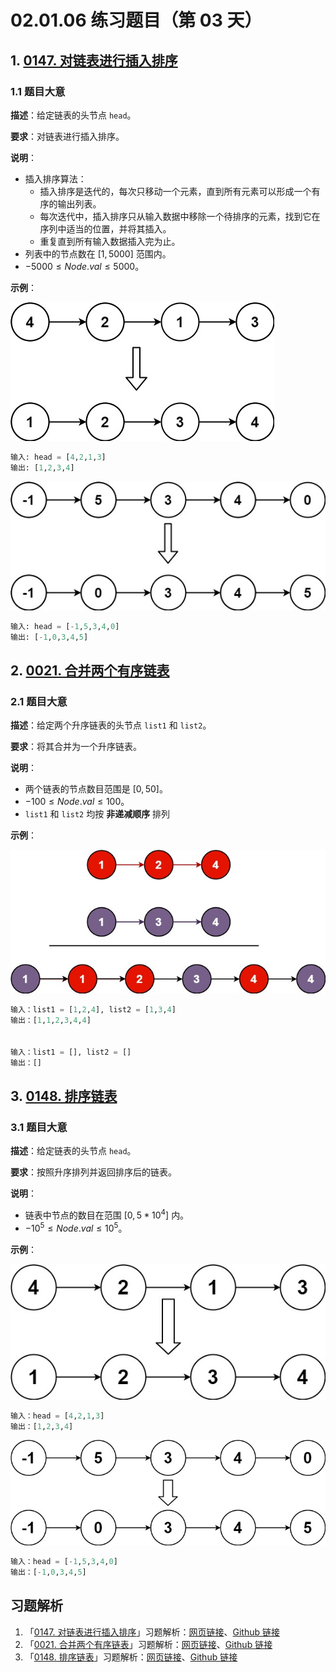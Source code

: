 # 02.01.06 练习题目（第 03 天）

## 1. [0147. 对链表进行插入排序](https://leetcode.cn/problems/insertion-sort-list/)

### 1.1 题目大意

**描述**：给定链表的头节点 `head`。

**要求**：对链表进行插入排序。

**说明**：

- 插入排序算法：
  - 插入排序是迭代的，每次只移动一个元素，直到所有元素可以形成一个有序的输出列表。
  - 每次迭代中，插入排序只从输入数据中移除一个待排序的元素，找到它在序列中适当的位置，并将其插入。
  - 重复直到所有输入数据插入完为止。
- 列表中的节点数在 $[1, 5000]$ 范围内。
- $-5000 \le Node.val \le 5000$。

**示例**：

![](../../images/20201024014701.jpg)

```python
输入: head = [4,2,1,3]
输出: [1,2,3,4]
```

![](../../images/20201024014702.jpg)

```python
输入: head = [-1,5,3,4,0]
输出: [-1,0,3,4,5]
```

## 2. [0021. 合并两个有序链表](https://leetcode.cn/problems/merge-two-sorted-lists/)

### 2.1 题目大意

**描述**：给定两个升序链表的头节点 `list1` 和 `list2`。

**要求**：将其合并为一个升序链表。

**说明**：

- 两个链表的节点数目范围是 $[0, 50]$。
- $-100 \le Node.val \le 100$。
- `list1` 和 `list2` 均按 **非递减顺序** 排列

**示例**：

![](../../images/20201024002101.jpg)

```python
输入：list1 = [1,2,4], list2 = [1,3,4]
输出：[1,1,2,3,4,4]


输入：list1 = [], list2 = []
输出：[]
```

## 3. [0148. 排序链表](https://leetcode.cn/problems/sort-list/)

### 3.1 题目大意

**描述**：给定链表的头节点 `head`。

**要求**：按照升序排列并返回排序后的链表。

**说明**：

- 链表中节点的数目在范围 $[0, 5 * 10^4]$ 内。
- $-10^5 \le Node.val \le 10^5$。

**示例**：

![](../../images/20201024014801.jpg)

```python
输入：head = [4,2,1,3]
输出：[1,2,3,4]
```

![](../../images/20201024014802.jpg)

```python
输入：head = [-1,5,3,4,0]
输出：[-1,0,3,4,5]
```
## 习题解析

1. 「[0147. 对链表进行插入排序](https://leetcode.cn/problems/insertion-sort-list/)」习题解析：[网页链接](https://datawhalechina.github.io/leetcode-notes/#/solutions/0147)、[Github 链接](https://github.com/datawhalechina/leetcode-notes/blob/main/docs/solutions/0147.md)
2. 「[0021. 合并两个有序链表](https://leetcode.cn/problems/merge-two-sorted-lists/)」习题解析：[网页链接](https://datawhalechina.github.io/leetcode-notes/#/solutions/0021)、[Github 链接](https://github.com/datawhalechina/leetcode-notes/blob/main/docs/solutions/0021.md)
3. 「[0148. 排序链表](https://leetcode.cn/problems/sort-list/)」习题解析：[网页链接](https://datawhalechina.github.io/leetcode-notes/#/solutions/0148)、[Github 链接](https://github.com/datawhalechina/leetcode-notes/blob/main/docs/solutions/0148.md)

